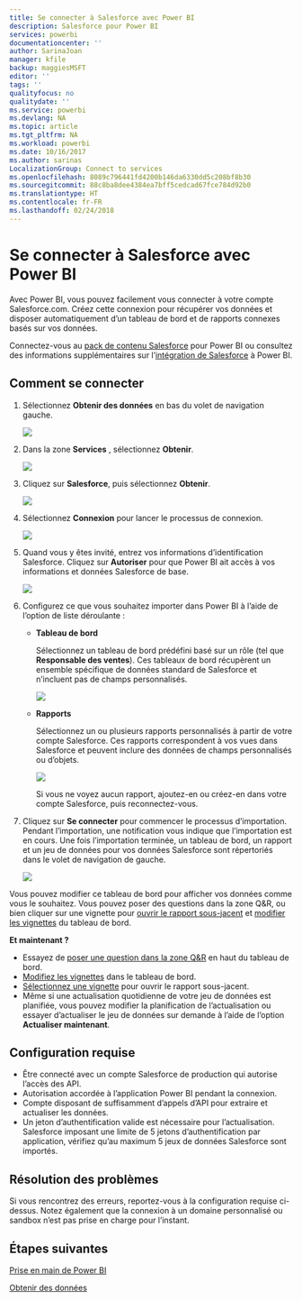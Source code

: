 ```yaml
---
title: Se connecter à Salesforce avec Power BI
description: Salesforce pour Power BI
services: powerbi
documentationcenter: ''
author: SarinaJoan
manager: kfile
backup: maggiesMSFT
editor: ''
tags: ''
qualityfocus: no
qualitydate: ''
ms.service: powerbi
ms.devlang: NA
ms.topic: article
ms.tgt_pltfrm: NA
ms.workload: powerbi
ms.date: 10/16/2017
ms.author: sarinas
LocalizationGroup: Connect to services
ms.openlocfilehash: 8089c796441fd4200b146da6330dd5c208bf8b30
ms.sourcegitcommit: 88c8ba8dee4384ea7bff5cedcad67fce784d92b0
ms.translationtype: HT
ms.contentlocale: fr-FR
ms.lasthandoff: 02/24/2018
---
```

# <a name="connect-to-salesforce-with-power-bi"></a>Se connecter à Salesforce avec Power BI
Avec Power BI, vous pouvez facilement vous connecter à votre compte Salesforce.com. Créez cette connexion pour récupérer vos données et disposer automatiquement d’un tableau de bord et de rapports connexes basés sur vos données.

Connectez-vous au [pack de contenu Salesforce](https://app.powerbi.com/getdata/services/salesforce) pour Power BI ou consultez des informations supplémentaires sur l’[intégration de Salesforce](https://powerbi.microsoft.com/integrations/salesforce) à Power BI.

## <a name="how-to-connect"></a>Comment se connecter
1. Sélectionnez **Obtenir des données** en bas du volet de navigation gauche.
   
   ![](media/service-connect-to-salesforce/pbi_getdata.png) 
2. Dans la zone **Services** , sélectionnez **Obtenir**.
   
   ![](media/service-connect-to-salesforce/pbi_getservices.png) 
3. Cliquez sur **Salesforce**, puis sélectionnez **Obtenir**.  
   
   ![](media/service-connect-to-salesforce/salesforce.png)
4. Sélectionnez **Connexion** pour lancer le processus de connexion.
   
    ![](media/service-connect-to-salesforce/dialog.png)
5. Quand vous y êtes invité, entrez vos informations d’identification Salesforce. Cliquez sur **Autoriser** pour que Power BI ait accès à vos informations et données Salesforce de base.
   
   ![](media/service-connect-to-salesforce/sf_authorize.png)
6. Configurez ce que vous souhaitez importer dans Power BI à l’aide de l’option de liste déroulante :
   
   * **Tableau de bord**
     
     Sélectionnez un tableau de bord prédéfini basé sur un rôle (tel que **Responsable des ventes**). Ces tableaux de bord récupèrent un ensemble spécifique de données standard de Salesforce et n’incluent pas de champs personnalisés.
     
     ![](media/service-connect-to-salesforce/pbi_salesforcechooserole.png)
   * **Rapports**
     
     Sélectionnez un ou plusieurs rapports personnalisés à partir de votre compte Salesforce. Ces rapports correspondent à vos vues dans Salesforce et peuvent inclure des données de champs personnalisés ou d’objets.
     
     ![](media/service-connect-to-salesforce/pbi_salesforcereports.png)
     
     Si vous ne voyez aucun rapport, ajoutez-en ou créez-en dans votre compte Salesforce, puis reconnectez-vous.
7. Cliquez sur **Se connecter** pour commencer le processus d’importation. Pendant l’importation, une notification vous indique que l’importation est en cours. Une fois l’importation terminée, un tableau de bord, un rapport et un jeu de données pour vos données Salesforce sont répertoriés dans le volet de navigation de gauche.
   
   ![](media/service-connect-to-salesforce/pbi_getdatasalesforcedash.png)

Vous pouvez modifier ce tableau de bord pour afficher vos données comme vous le souhaitez. Vous pouvez poser des questions dans la zone Q&R, ou bien cliquer sur une vignette pour [ouvrir le rapport sous-jacent](service-dashboard-tiles.md) et [modifier les vignettes](service-dashboard-edit-tile.md) du tableau de bord.

**Et maintenant ?**

* Essayez de [poser une question dans la zone Q&R](power-bi-q-and-a.md) en haut du tableau de bord.
* [Modifiez les vignettes](service-dashboard-edit-tile.md) dans le tableau de bord.
* [Sélectionnez une vignette](service-dashboard-tiles.md) pour ouvrir le rapport sous-jacent.
* Même si une actualisation quotidienne de votre jeu de données est planifiée, vous pouvez modifier la planification de l’actualisation ou essayer d’actualiser le jeu de données sur demande à l’aide de l’option **Actualiser maintenant**.

## <a name="system-requirements"></a>Configuration requise
* Être connecté avec un compte Salesforce de production qui autorise l’accès des API.
* Autorisation accordée à l’application Power BI pendant la connexion.
* Compte disposant de suffisamment d’appels d’API pour extraire et actualiser les données.
* Un jeton d’authentification valide est nécessaire pour l’actualisation. Salesforce imposant une limite de 5 jetons d’authentification par application, vérifiez qu’au maximum 5 jeux de données Salesforce sont importés.

## <a name="troubleshooting"></a>Résolution des problèmes
Si vous rencontrez des erreurs, reportez-vous à la configuration requise ci-dessus. Notez également que la connexion à un domaine personnalisé ou sandbox n’est pas prise en charge pour l’instant.

## <a name="next-steps"></a>Étapes suivantes
[Prise en main de Power BI](service-get-started.md)

[Obtenir des données](service-get-data.md)

